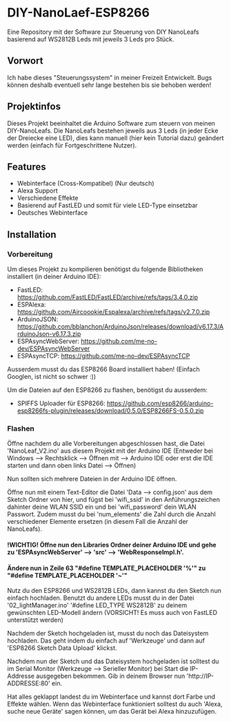 # DIY-NanoLaef-ESP8266
Eine Repository mit der Software zur Steuerung von DIY NanoLeafs basierend auf WS2812B Leds mit jeweils 3 Leds pro Stück.

## Vorwort
Ich habe dieses "Steuerungssystem" in meiner Freizeit Entwickelt. Bugs können deshalb eventuell sehr lange bestehen bis sie behoben werden!

## Projektinfos
Dieses Projekt beeinhaltet die Arduino Software zum steuern von meinen DIY-NanoLeafs. Die NanoLeafs bestehen jeweils aus 3 Leds (in jeder Ecke der Dreiecke eine LED), dies kann manuell (hier kein Tutorial dazu) geändert werden (einfach für Fortgeschrittene Nutzer).

## Features
- Webinterface (Cross-Kompatibel) (Nur deutsch)
- Alexa Support
- Verschiedene Effekte
- Basierend auf FastLED und somit für viele LED-Type einsetzbar
- Deutsches Webinterface

## Installation

### Vorbereitung
Um dieses Projekt zu kompilieren benötigst du folgende Bibliotheken installiert (in deiner Arduino IDE):
- FastLED: https://github.com/FastLED/FastLED/archive/refs/tags/3.4.0.zip
- ESPAlexa: https://github.com/Aircoookie/Espalexa/archive/refs/tags/v2.7.0.zip
- ArduinoJSON: https://github.com/bblanchon/ArduinoJson/releases/download/v6.17.3/ArduinoJson-v6.17.3.zip
- ESPAsyncWebServer: https://github.com/me-no-dev/ESPAsyncWebServer
- ESPAsyncTCP: https://github.com/me-no-dev/ESPAsyncTCP

Ausserdem musst du das ESP8266 Board installiert haben!
(Einfach Googlen, ist nicht so schwer :))

Um die Dateien auf den ESP8266 zu flashen, benötigst du ausserdem:
- SPIFFS Uploader für ESP8266: https://github.com/esp8266/arduino-esp8266fs-plugin/releases/download/0.5.0/ESP8266FS-0.5.0.zip

### Flashen
Öffne nachdem du alle Vorbereitungen abgeschlossen hast, die Datei 'NanoLeaf_V2.ino' aus diesem Projekt mit der Arduino IDE (Entweder bei Windows --> Rechtsklick --> Öffnen mit --> Arduino IDE oder erst die IDE starten und dann oben links Datei --> Öffnen)

Nun sollten sich mehrere Dateien in der Arduino IDE öffnen. 

Öffne nun mit einem Text-Editor die Datei 'Data --> config.json' aus dem Sketch Ordner von hier, und fügst bei 'wifi_ssid' in den Anführungszeichen dahinter deine WLAN SSID ein und bei 'wifi_password' dein WLAN Passwort. Zudem musst du bei 'num_elements' die Zahl durch die Anzahl verschiedener Elemente ersetzen (in diesem Fall die Anzahl der NanoLeafs).

#### !WICHTIG! Öffne nun den Libraries Ordner deiner Arduino IDE und gehe zu 'ESPAsyncWebServer' --> 'src' --> 'WebResponseImpl.h'.
#### Ändere nun in Zeile 63 "#define TEMPLATE_PLACEHOLDER '%'" zu "#define TEMPLATE_PLACEHOLDER '~'"

Nutz du den ESP8266 und WS2812B LEDs, dann kannst du den Sketch nun einfach hochladen. Benutzt du andere LEDs musst du in der Datei '02_lightManager.ino' '#define LED_TYPE WS2812B' zu deinem gewünschten LED-Modell ändern (VORSICHT! Es muss auch von FastLED unterstützt werden)

Nachdem der Sketch hochgeladen ist, musst du noch das Dateisystem hochladen. Das geht indem du einfach auf 'Werkzeuge' und dann auf 'ESP8266 Sketch Data Upload' klickst.

Nachdem nun der Sketch und das Dateisystem hochgeladen ist  solltest du im Serial Monitor (Werkzeuge --> Serieller Monitor) bei Start die IP-Addresse ausgegeben bekommen. 
Gib in deinem Browser nun 'http://IP-ADDRESSE:80' ein.

Hat alles geklappt landest du im Webinterface und kannst dort Farbe und Effekte wählen. Wenn das Webinterface funktioniert solltest du auch 'Alexa, suche neue Geräte' sagen können, um das Gerät bei Alexa hinzuzufügen.
